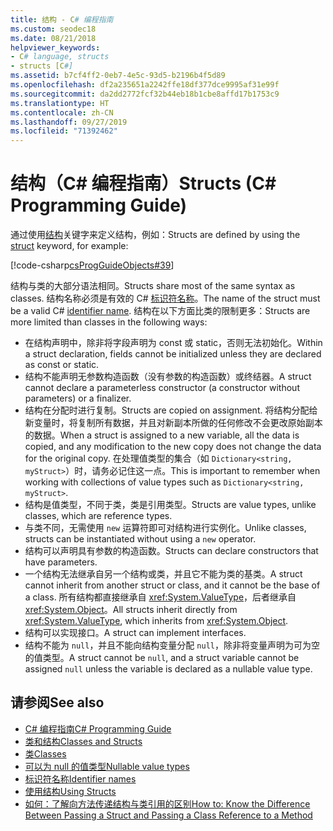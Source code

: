 ```yaml
---
title: 结构 - C# 编程指南
ms.custom: seodec18
ms.date: 08/21/2018
helpviewer_keywords:
- C# language, structs
- structs [C#]
ms.assetid: b7cf4ff2-0eb7-4e5c-93d5-b2196b4f5d89
ms.openlocfilehash: df2a235651a2242ffe18df377dce9995af31e99f
ms.sourcegitcommit: da2dd2772fcf32b44eb18b1cbe8affd17b1753c9
ms.translationtype: HT
ms.contentlocale: zh-CN
ms.lasthandoff: 09/27/2019
ms.locfileid: "71392462"
---
```

# <a name="structs-c-programming-guide"></a><span data-ttu-id="297c1-102">结构（C# 编程指南）</span><span class="sxs-lookup"><span data-stu-id="297c1-102">Structs (C# Programming Guide)</span></span>

<span data-ttu-id="297c1-103">通过使用[结构](../../language-reference/keywords/struct.md)关键字来定义结构，例如：</span><span class="sxs-lookup"><span data-stu-id="297c1-103">Structs are defined by using the [struct](../../language-reference/keywords/struct.md) keyword, for example:</span></span>  
  
 [!code-csharp[csProgGuideObjects#39](~/samples/snippets/csharp/VS_Snippets_VBCSharp/csProgGuideObjects/CS/Objects.cs#39)]  
  
<span data-ttu-id="297c1-104">结构与类的大部分语法相同。</span><span class="sxs-lookup"><span data-stu-id="297c1-104">Structs share most of the same syntax as classes.</span></span> <span data-ttu-id="297c1-105">结构名称必须是有效的 C# [标识符名称](../inside-a-program/identifier-names.md)。</span><span class="sxs-lookup"><span data-stu-id="297c1-105">The name of the struct must be a valid C# [identifier name](../inside-a-program/identifier-names.md).</span></span> <span data-ttu-id="297c1-106">结构在以下方面比类的限制更多：</span><span class="sxs-lookup"><span data-stu-id="297c1-106">Structs are more limited than classes in the following ways:</span></span>  
  
- <span data-ttu-id="297c1-107">在结构声明中，除非将字段声明为 const 或 static，否则无法初始化。</span><span class="sxs-lookup"><span data-stu-id="297c1-107">Within a struct declaration, fields cannot be initialized unless they are declared as const or static.</span></span>  
- <span data-ttu-id="297c1-108">结构不能声明无参数构造函数（没有参数的构造函数）或终结器。</span><span class="sxs-lookup"><span data-stu-id="297c1-108">A struct cannot declare a parameterless constructor (a constructor without parameters) or a finalizer.</span></span>  
- <span data-ttu-id="297c1-109">结构在分配时进行复制。</span><span class="sxs-lookup"><span data-stu-id="297c1-109">Structs are copied on assignment.</span></span> <span data-ttu-id="297c1-110">将结构分配给新变量时，将复制所有数据，并且对新副本所做的任何修改不会更改原始副本的数据。</span><span class="sxs-lookup"><span data-stu-id="297c1-110">When a struct is assigned to a new variable, all the data is copied, and any modification to the new copy does not change the data for the original copy.</span></span> <span data-ttu-id="297c1-111">在处理值类型的集合（如 `Dictionary<string, myStruct>`）时，请务必记住这一点。</span><span class="sxs-lookup"><span data-stu-id="297c1-111">This is important to remember when working with collections of value types such as `Dictionary<string, myStruct>`.</span></span>  
- <span data-ttu-id="297c1-112">结构是值类型，不同于类，类是引用类型。</span><span class="sxs-lookup"><span data-stu-id="297c1-112">Structs are value types, unlike classes, which are reference types.</span></span>  
- <span data-ttu-id="297c1-113">与类不同，无需使用 `new` 运算符即可对结构进行实例化。</span><span class="sxs-lookup"><span data-stu-id="297c1-113">Unlike classes, structs can be instantiated without using a `new` operator.</span></span>  
- <span data-ttu-id="297c1-114">结构可以声明具有参数的构造函数。</span><span class="sxs-lookup"><span data-stu-id="297c1-114">Structs can declare constructors that have parameters.</span></span>
- <span data-ttu-id="297c1-115">一个结构无法继承自另一个结构或类，并且它不能为类的基类。</span><span class="sxs-lookup"><span data-stu-id="297c1-115">A struct cannot inherit from another struct or class, and it cannot be the base of a class.</span></span> <span data-ttu-id="297c1-116">所有结构都直接继承自 <xref:System.ValueType>，后者继承自 <xref:System.Object>。</span><span class="sxs-lookup"><span data-stu-id="297c1-116">All structs inherit directly from <xref:System.ValueType>, which inherits from <xref:System.Object>.</span></span>  
- <span data-ttu-id="297c1-117">结构可以实现接口。</span><span class="sxs-lookup"><span data-stu-id="297c1-117">A struct can implement interfaces.</span></span>
- <span data-ttu-id="297c1-118">结构不能为 `null`，并且不能向结构变量分配 `null`，除非将变量声明为可为空的值类型。</span><span class="sxs-lookup"><span data-stu-id="297c1-118">A struct cannot be `null`, and a struct variable cannot be assigned `null` unless the variable is declared as a nullable value type.</span></span>
  
## <a name="see-also"></a><span data-ttu-id="297c1-119">请参阅</span><span class="sxs-lookup"><span data-stu-id="297c1-119">See also</span></span>

- [<span data-ttu-id="297c1-120">C# 编程指南</span><span class="sxs-lookup"><span data-stu-id="297c1-120">C# Programming Guide</span></span>](../index.md)
- [<span data-ttu-id="297c1-121">类和结构</span><span class="sxs-lookup"><span data-stu-id="297c1-121">Classes and Structs</span></span>](index.md)
- [<span data-ttu-id="297c1-122">类</span><span class="sxs-lookup"><span data-stu-id="297c1-122">Classes</span></span>](classes.md)
- [<span data-ttu-id="297c1-123">可以为 null 的值类型</span><span class="sxs-lookup"><span data-stu-id="297c1-123">Nullable value types</span></span>](../nullable-types/index.md)
- [<span data-ttu-id="297c1-124">标识符名称</span><span class="sxs-lookup"><span data-stu-id="297c1-124">Identifier names</span></span>](../inside-a-program/identifier-names.md)
- [<span data-ttu-id="297c1-125">使用结构</span><span class="sxs-lookup"><span data-stu-id="297c1-125">Using Structs</span></span>](using-structs.md)
- [<span data-ttu-id="297c1-126">如何：了解向方法传递结构与类引用的区别</span><span class="sxs-lookup"><span data-stu-id="297c1-126">How to: Know the Difference Between Passing a Struct and Passing a Class Reference to a Method</span></span>](how-to-know-the-difference-passing-a-struct-and-passing-a-class-to-a-method.md)
